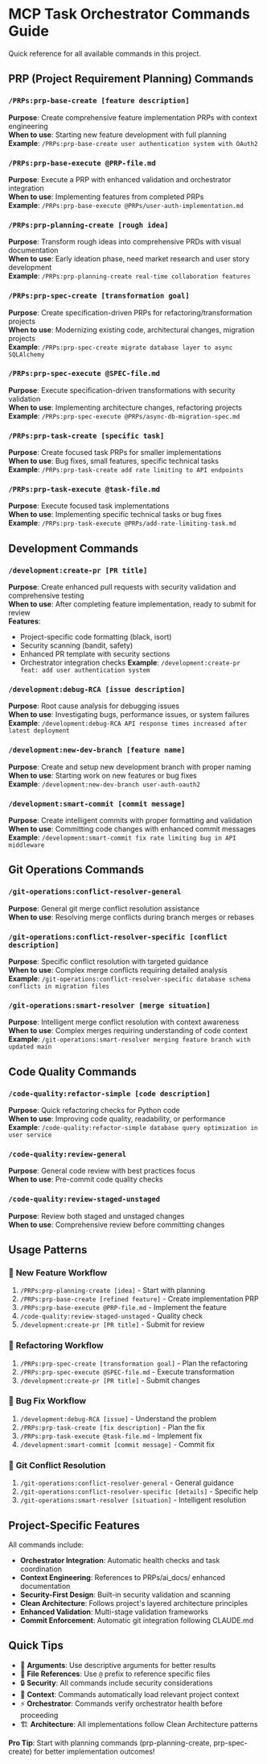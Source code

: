 # MCP Task Orchestrator Commands Guide

Quick reference for all available commands in this project.

## PRP (Project Requirement Planning) Commands

### `/PRPs:prp-base-create [feature description]`

**Purpose**: Create comprehensive feature implementation PRPs with context engineering  
**When to use**: Starting new feature development with full planning  
**Example**: `/PRPs:prp-base-create user authentication system with OAuth2`

### `/PRPs:prp-base-execute @PRP-file.md`

**Purpose**: Execute a PRP with enhanced validation and orchestrator integration  
**When to use**: Implementing features from completed PRPs  
**Example**: `/PRPs:prp-base-execute @PRPs/user-auth-implementation.md`

### `/PRPs:prp-planning-create [rough idea]`

**Purpose**: Transform rough ideas into comprehensive PRDs with visual documentation  
**When to use**: Early ideation phase, need market research and user story development  
**Example**: `/PRPs:prp-planning-create real-time collaboration features`

### `/PRPs:prp-spec-create [transformation goal]`

**Purpose**: Create specification-driven PRPs for refactoring/transformation projects  
**When to use**: Modernizing existing code, architectural changes, migration projects  
**Example**: `/PRPs:prp-spec-create migrate database layer to async SQLAlchemy`

### `/PRPs:prp-spec-execute @SPEC-file.md`

**Purpose**: Execute specification-driven transformations with security validation  
**When to use**: Implementing architecture changes, refactoring projects  
**Example**: `/PRPs:prp-spec-execute @PRPs/async-db-migration-spec.md`

### `/PRPs:prp-task-create [specific task]`

**Purpose**: Create focused task PRPs for smaller implementations  
**When to use**: Bug fixes, small features, specific technical tasks  
**Example**: `/PRPs:prp-task-create add rate limiting to API endpoints`

### `/PRPs:prp-task-execute @task-file.md`

**Purpose**: Execute focused task implementations  
**When to use**: Implementing specific technical tasks or bug fixes  
**Example**: `/PRPs:prp-task-execute @PRPs/add-rate-limiting-task.md`

## Development Commands

### `/development:create-pr [PR title]`

**Purpose**: Create enhanced pull requests with security validation and comprehensive testing  
**When to use**: After completing feature implementation, ready to submit for review  
**Features**:
- Project-specific code formatting (black, isort)
- Security scanning (bandit, safety)
- Enhanced PR template with security sections
- Orchestrator integration checks
**Example**: `/development:create-pr feat: add user authentication system`

### `/development:debug-RCA [issue description]`

**Purpose**: Root cause analysis for debugging issues  
**When to use**: Investigating bugs, performance issues, or system failures  
**Example**: `/development:debug-RCA API response times increased after latest deployment`

### `/development:new-dev-branch [feature name]`

**Purpose**: Create and setup new development branch with proper naming  
**When to use**: Starting work on new features or bug fixes  
**Example**: `/development:new-dev-branch user-auth-oauth2`

### `/development:smart-commit [commit message]`

**Purpose**: Create intelligent commits with proper formatting and validation  
**When to use**: Committing code changes with enhanced commit messages  
**Example**: `/development:smart-commit fix rate limiting bug in API middleware`

## Git Operations Commands

### `/git-operations:conflict-resolver-general`

**Purpose**: General git merge conflict resolution assistance  
**When to use**: Resolving merge conflicts during branch merges or rebases  

### `/git-operations:conflict-resolver-specific [conflict description]`

**Purpose**: Specific conflict resolution with targeted guidance  
**When to use**: Complex merge conflicts requiring detailed analysis  
**Example**: `/git-operations:conflict-resolver-specific database schema conflicts in migration files`

### `/git-operations:smart-resolver [merge situation]`

**Purpose**: Intelligent merge conflict resolution with context awareness  
**When to use**: Complex merges requiring understanding of code context  
**Example**: `/git-operations:smart-resolver merging feature branch with updated main`

## Code Quality Commands

### `/code-quality:refactor-simple [code description]`

**Purpose**: Quick refactoring checks for Python code  
**When to use**: Improving code quality, readability, or performance  
**Example**: `/code-quality:refactor-simple database query optimization in user service`

### `/code-quality:review-general`

**Purpose**: General code review with best practices focus  
**When to use**: Pre-commit code quality checks  

### `/code-quality:review-staged-unstaged`

**Purpose**: Review both staged and unstaged changes  
**When to use**: Comprehensive review before committing changes  

## Usage Patterns

### 🚀 **New Feature Workflow**

1. `/PRPs:prp-planning-create [idea]` - Start with planning
2. `/PRPs:prp-base-create [refined feature]` - Create implementation PRP
3. `/PRPs:prp-base-execute @PRP-file.md` - Implement the feature
4. `/code-quality:review-staged-unstaged` - Quality check
5. `/development:create-pr [PR title]` - Submit for review

### 🔧 **Refactoring Workflow**  

1. `/PRPs:prp-spec-create [transformation goal]` - Plan the refactoring
2. `/PRPs:prp-spec-execute @SPEC-file.md` - Execute transformation
3. `/development:create-pr [PR title]` - Submit changes

### 🐛 **Bug Fix Workflow**

1. `/development:debug-RCA [issue]` - Understand the problem
2. `/PRPs:prp-task-create [fix description]` - Plan the fix
3. `/PRPs:prp-task-execute @task-file.md` - Implement fix
4. `/development:smart-commit [commit message]` - Commit fix

### 🚦 **Git Conflict Resolution**

1. `/git-operations:conflict-resolver-general` - General guidance
2. `/git-operations:conflict-resolver-specific [details]` - Specific help
3. `/git-operations:smart-resolver [situation]` - Intelligent resolution

## Project-Specific Features

All commands include:
- **Orchestrator Integration**: Automatic health checks and task coordination
- **Context Engineering**: References to PRPs/ai_docs/ enhanced documentation
- **Security-First Design**: Built-in security validation and scanning
- **Clean Architecture**: Follows project's layered architecture principles
- **Enhanced Validation**: Multi-stage validation frameworks
- **Commit Enforcement**: Automatic git integration following CLAUDE.md

## Quick Tips

- 📝 **Arguments**: Use descriptive arguments for better results
- 📁 **File References**: Use `@` prefix to reference specific files
- 🔒 **Security**: All commands include security considerations
- 🎯 **Context**: Commands automatically load relevant project context
- ⚡ **Orchestrator**: Commands verify orchestrator health before proceeding
- 🏗️ **Architecture**: All implementations follow Clean Architecture patterns

**Pro Tip**: Start with planning commands (prp-planning-create, prp-spec-create) for better implementation outcomes!
